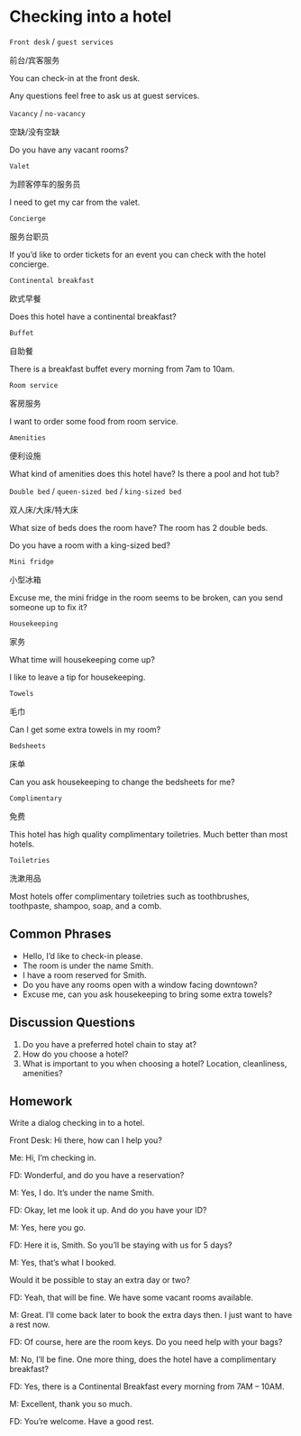 # Checking into a hotel
`Front desk` / `guest services`

前台/宾客服务

You can check-in at the front desk.

Any questions feel free to ask us at guest services.

`Vacancy` / `no-vacancy`

空缺/没有空缺

Do you have any vacant rooms?

`Valet`

为顾客停车的服务员

I need to get my car from the valet.

`Concierge`

服务台职员

If you’d like to order tickets for an event you can check with the hotel concierge.

`Continental breakfast`

欧式早餐

Does this hotel have a continental breakfast?

`Buffet`

自助餐

There is a breakfast buffet every morning from 7am to 10am.

`Room service`

客房服务

I want to order some food from room service.

`Amenities`

便利设施

What kind of amenities does this hotel have? Is there a pool and hot tub?

`Double bed` / `queen-sized bed` / `king-sized bed`

双人床/大床/特大床

What size of beds does the room have? The room has 2 double beds.

Do you have a room with a king-sized bed?

`Mini fridge`

小型冰箱

Excuse me, the mini fridge in the room seems to be broken, can you send someone up to fix
it?

`Housekeeping`

家务

What time will housekeeping come up?

I like to leave a tip for housekeeping.

`Towels`

毛巾

Can I get some extra towels in my room?

`Bedsheets`

床单

Can you ask housekeeping to change the bedsheets for me?

`Complimentary`

免费

This hotel has high quality complimentary toiletries. Much better than most hotels.

`Toiletries`

洗漱用品

Most hotels offer complimentary toiletries such as toothbrushes, toothpaste, shampoo, soap,
and a comb.

## Common Phrases
* Hello, I’d like to check-in please.
* The room is under the name Smith.
* I have a room reserved for Smith.
* Do you have any rooms open with a window facing downtown?
* Excuse me, can you ask housekeeping to bring some extra towels?
## Discussion Questions
1. Do you have a preferred hotel chain to stay at?
2. How do you choose a hotel?
3. What is important to you when choosing a hotel? Location, cleanliness,
amenities? 
## Homework
Write a dialog checking in to a hotel.

Front Desk: Hi there, how can I help you?

Me: Hi, I’m checking in.

FD: Wonderful, and do you have a reservation?

M: Yes, I do. It’s under the name Smith.

FD: Okay, let me look it up. And do you have your ID?

M: Yes, here you go.

FD: Here it is, Smith. So you’ll be staying with us for 5 days?

M: Yes, that’s what I booked.

Would it be possible to stay an extra day or two?

FD: Yeah, that will be fine. We have some vacant rooms available.

M: Great. I’ll come back later to book the extra days then. I just want to have a
rest now.

FD: Of course, here are the room keys. Do you need help with your bags?

M: No, I’ll be fine. One more thing, does the hotel have a complimentary
breakfast?

FD: Yes, there is a Continental Breakfast every morning from 7AM – 10AM.

M: Excellent, thank you so much.

FD: You’re welcome. Have a good rest.